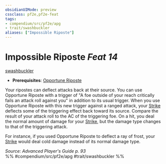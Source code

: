 ```yaml
---
obsidianUIMode: preview
cssclass: pf2e,pf2e-feat
tags:
- compendium/src/pf2e/apg
- trait/swashbuckler
aliases: ["Impossible Riposte"]
---
```

# Impossible Riposte  *Feat 14*  
[swashbuckler](../../rules/traits/swashbuckler-apg.md)  

- **Prerequisites**: [Opportune Riposte](../../rules/actions/opportune-riposte-apg.md)

Your ripostes can deflect attacks back at their source. You can use Opportune Riposte with a trigger of "A foe outside of your reach critically fails an attack roll against you" in addition to its usual trigger. When you use Opportune Riposte with this new trigger against a ranged attack, your [Strike](../../rules/actions/strike.md) deflects some of the triggering effect back toward its source. Compare the result of your attack roll to the AC of the triggering foe. On a hit, you deal the normal amount of damage for your [Strike](../../rules/actions/strike.md), but the damage type changes to that of the triggering attack.

For instance, if you used Opportune Riposte to deflect a ray of frost, your [Strike](../../rules/actions/strike.md) would deal cold damage instead of its normal damage type.

*Source: Advanced Player's Guide p. 93*  
%% #compendium/src/pf2e/apg #trait/swashbuckler %%